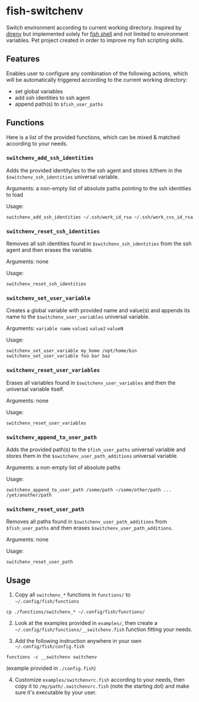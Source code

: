 # fish-switchenv

Switch environment according to current working directory. Inspired by [direnv](https://direnv.net/) but implemented solely for [fish shell](https://fishshell.com) and not limited to environment variables. Pet project created in order to improve my fish scripting skills.

## Features

Enables user to configure any combination of the following actions, which will be automatically triggered according to the current working directory:
- set global variables
- add ssh identities to ssh agent
- append path(s) to `$fish_user_paths`

## Functions

Here is a list of the provided functions, which can be mixed & matched according to your needs.

### `switchenv_add_ssh_identities`

Adds the provided identity/ies to the ssh agent and stores it/them in the `$switchenv_ssh_identities` universal variable.

Arguments: a non-empty list of absolute paths pointing to the ssh identities to load

Usage:

```
switchenv_add_ssh_identities ~/.ssh/work_id_rsa ~/.ssh/work_cvs_id_rsa
```

### `switchenv_reset_ssh_identities`

Removes all ssh identities found in `$switchenv_ssh_identities` from the ssh agent and then erases the variable.

Arguments: none

Usage:

```
switchenv_reset_ssh_identities
```

### `switchenv_set_user_variable`

Creates a global variable with provided name and value(s) and appends its name to the `$switchenv_user_variables` universal variable.

Arguments: `variable name` `value1` `value2` `valueN`

Usage:

```
switchenv_set_user_variable my_home /opt/home/bin
switchenv_set_user_variable foo bar baz
```

### `switchenv_reset_user_variables`

Erases all variables found in `$switchenv_user_variables` and then the universal variable itself.

Arguments: none

Usage:

```
switchenv_reset_user_variables
```

### `switchenv_append_to_user_path`

Adds the provided path(s) to the `$fish_user_paths` universal variable and stores them in the `$switchenv_user_path_additions` universal variable.

Arguments: a non-empty list of absolute paths

Usage:

```
switchenv_append_to_user_path /some/path ~/some/other/path ... /yet/another/path
```

### `switchenv_reset_user_path`

Removes all paths found in `$switchenv_user_path_additions` from `$fish_user_paths` and then erases `$switchenv_user_path_additions`.

Arguments: none

Usage:

```
switchenv_reset_user_path
```

## Usage

1. Copy all `switchenv_*` functions in `functions/` to `~/.config/fish/functions`

```
cp ./functions/switchenv_* ~/.config/fish/functions/
```

2. Look at the examples provided in `examples/`, then create a `~/.config/fish/functions/__switchenv.fish` function fitting your needs.

3. Add the following instruction anywhere in your own `~/.config/fish/config.fish`

```
functions -c __switchenv switchenv
```

(example provided in `./config.fish`)

4. Customize `examples/switchenvrc.fish` according to your needs, then copy it to `/my/path/.switchenvrc.fish` (note the starting dot) and make sure it's executable by your user.

